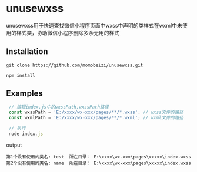 # unusewxss  

unusewxss用于快速查找微信小程序页面中wxss中声明的类样式在wxml中未使用的样式类，协助微信小程序删除多余无用的样式

## Installation
```
git clone https://github.com/momobeizi/unusewxss.git

npm install
```
## Examples
```js
 // 编辑index.js中的wxssPath,wxssPath路径
 const wxssPath = 'E:/xxxx/wx-xxx/pages/**/*.wxss'; // wxss文件的路径
 const wxmlPath = 'E:/xxxx/wx-xxx/pages/**/*.wxml'; // wxml文件的路径

 // 执行
 node index.js
```
output
```
第1个没有使用的类名: test  所在目录： E:\xxxx\wx-xxx\pages\xxxxx\index.wxss
第2个没有使用的类名: name  所在目录： E:\xxxx\wx-xxx\pages\xxxxx\index.wxss
```